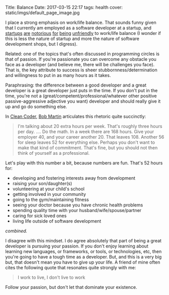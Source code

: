 Title: Balance
Date: 2017-03-15 22:17
tags: health
cover: static/imgs/default_page_image.jpg

I place a strong emphasis on work/life balance. That sounds funny given that I currently am employed as a software
developer at a startup, and
[startups](http://timberry.bplans.com/is-worklife-balance.html)
[are](https://www.forbes.com/sites/davidshaywitz/2012/10/08/silicon-valley-work-life-balance-is-for-losers-not-closers/#445ffafb4e6b)
[notorious](https://www.entrepreneur.com/article/239553)
[for](https://techcrunch.com/2014/12/24/rethinking-work-life-balance/)
[being](http://paulgraham.com/before.html)
[unfriendly](http://fortune.com/2016/10/06/entrepreneurship-and-depression/)
to work/life balance (I wonder if this is less the nature of startup and more the nature of software development shops,
but I digress).

Related: one of the topics that's often discussed in programming circles is that of passion. If you're passionate you
can overcome any obstacle you face as a developer (and believe me, there will be challenges you face). That is, the key
attribute to success is sheer stubbornness/determination and willingness to put in as many hours as it takes.

Paraphrasing: the difference between a good developer and a great developer is a great developer just puts in the time.
If you don't put in the time, you're not a (great/competent/professional/whatever other positive passive-aggressive
adjective you want) developer and should really give it up and go do something else.

In [Clean Coder](https://www.amazon.ca/Clean-Coder-Conduct-Professional-Programmers/dp/0137081073), [Bob Martin](https://www.google.ca/search?num=100&newwindow=1&safe=active&q=uncle+bob+martin&oq=uncle+bob+martin&gs_l=serp.3..0i67k1j0l9.7239.7943.0.8620.6.6.0.0.0.0.115.422.4j1.5.0.ulpe%2Cstargd-cl%3Dweb-for-rerank-with-language%2Ceulp%3D1%2Celpf%3D1%2Ccfro%3D1...0...1.1.64.serp..1.5.420...0i7i30k1j0i13k1j35i39k1.I8uptwKA-us)
articulates this rhetoric quite succinctly:

>I'm talking about 20 extra hours per week. That's roughly three hours per day. .... Do the math. In a week there are
168 hours. Give your employer 40, and your career another 20. That leaves 108. Another 56 for sleep leaves 52 for
everything else. Perhaps you don't want to make that kind of commitment. That's fine, but you should not then think of
yourself as a professional.

Let's play with this number a bit, because numbers are fun. That's 52 hours for:

* developing and fostering interests away from development
* raising your son/daughter(s)
* volunteering at your child's school
* getting involved in your community
* going to the gym/maintaining fitness
* seeing your doctor because you have chronic health problems
* spending quality time with your husband/wife/spouse/partner
* caring for sick loved ones
* living life outside of software development

*combined.*

I disagree with this mindset. I do agree absolutely that part of being a great developer is pursuing your passion. If
you don't enjoy learning about learning new languages, or frameworks, or tools, or technologies, etc, then you're going
to have a tough time as a developer. But, and this is a very big but, that doesn't mean you have to give up your life.
A friend of mine often cites the following quote that resonates quite strongly with me:

> I work to live, I don't live to work

Follow your passion, but don't let that dominate your existence.
